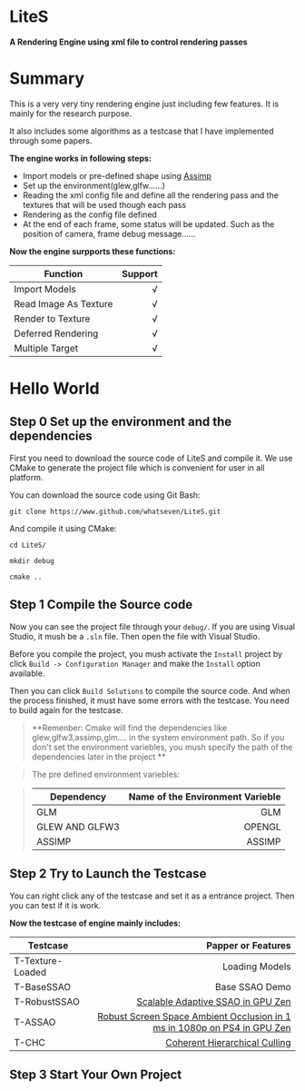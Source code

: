 # LiteS

**A Rendering Engine using xml file to control rendering passes**

# Summary

This is a very very tiny rendering engine just including few features. It is mainly for the research purpose.

It also includes some algorithms as a testcase that I have implemented through some papers.

**The engine works in following steps:**

- Import models or pre-defined shape using [Assimp]()
- Set up the environment(glew,glfw......)
- Reading the xml config file and define all the rendering pass and the textures that will be used though each pass 
- Rendering as the config file defined
- At the end of each frame, some status will be updated. Such as the position of camera, frame debug message......

**Now the engine surpports these functions:**

|Function|Support
| -------| -----: |
|Import Models|√
|Read Image As Texture|√
|Render to Texture|√
|Deferred Rendering|√
|Multiple Target|√

# Hello World

## **Step 0** Set up the environment and the dependencies

First you need to download the source code of LiteS and compile it. We use CMake to generate the project file which is convenient for user in all platform.

You can download the source code using Git Bash:

`git clone https://www.github.com/whatseven/LiteS.git`

And compile it using CMake:

`cd LiteS/`

`mkdir debug`

`cmake ..`

## **Step 1** Compile the Source code

Now you can see the project file through your `debug/`. If you are using Visual Studio, it mush be a `.sln` file. Then open the file with Visual Studio.

Before you compile the project, you mush activate the `Install` project by click `Build -> Configuration Manager` and make the `Install` option available.

Then you can click `Build Solutions` to compile the source code. And when the process finished, it must have some errors with the testcase. You need to build again for the testcase.

> **Remenber: Cmake will find the dependencies like glew,glfw3,assimp,glm.... in the system environment path. So if you don't set the environment variebles, you mush specify the path of the dependencies later in the project **

> The pre defined environment variebles:

>|Dependency|Name of the Environment Varieble
>| -------| -----: |
>|GLM|GLM
>|GLEW AND GLFW3|OPENGL
>|ASSIMP|ASSIMP

## **Step 2** Try to Launch the Testcase

You can right click any of the testcase and set it as a entrance project. Then you can test if it is work. 

**Now the testcase of engine mainly includes:**

|Testcase|Papper or Features
| -------| -----: |
|T-Texture-Loaded|Loading Models
|T-BaseSSAO|Base SSAO Demo
|T-RobustSSAO|[Scalable Adaptive SSAO in GPU Zen](https://www.amazon.com/gp/product/B0711SD1DW?tag=realtimerenderin&pldnSite=1)
|T-ASSAO|[Robust Screen Space Ambient Occlusion in 1 ms in 1080p on PS4 in GPU Zen](https://www.amazon.com/gp/product/B0711SD1DW?tag=realtimerenderin&pldnSite=1)
|T-CHC|[Coherent Hierarchical Culling](https://cg.tuwien.ac.at/research/vr/chcull/bittner-eg04-chcull.pdf)

## **Step 3** Start Your Own Project

